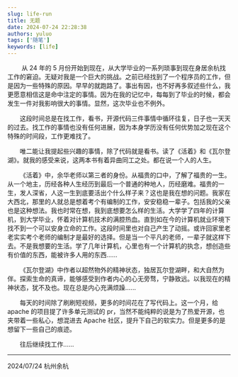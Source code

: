 ```yaml
---
slug: life-run
title: 无题
date: 2024-07-24 22:28:38
authors: yuluo
tags: ['随笔']
keywords: [life]
---
```


<!-- truncate -->

&emsp;&emsp; 从 24 年的 5 月份开始到现在，从大学毕业的一系列琐事到现在身居余杭找工作的窘迫。无疑对我是一个巨大的挑战。之前已经找到了一个程序员的工作，但是因为一些特殊的原因。早早的就跑路了。事出有因，也不好再多叙述些什么，我更愿意相信这是命中注定的事情。因为在我的记忆中，每每到了毕业的时候，都会发生一件对我影响很大的事情。显然，这次毕业也不例外。

&emsp;&emsp;这段时间总是在找工作，看书，开源代码三件事情中循环往复，日子也一天天的过去。找工作的事情也没有任何进展，因为本身学历没有任何优势加之现在这个特殊的时间段，工作更难找了。

&emsp;&emsp;唯二能让我提起些兴趣的事情，除了代码就是看书。读了《活着》和《瓦尔登湖》。就我的感受来说，这两本书有着异曲同工之处。都在说一个人的人生。

&emsp;&emsp;《活着》中，余华老师以第三者的身份。从福贵的口中，了解了福贵的一生。从一个地主，历经各种人生经历到最后一个普通的种地人，历经磨难。福贵的一生，发人深省，人这一生到底要活出个什么样子来？这也是我在想的问题。我家在大西北，那里的人就总是想着考个有编制的工作，安安稳稳一辈子。包括我的父亲也是这种想法。我也时常在想，我到底想要怎么样的生活。大学学了四年的计算机，到大学毕业，怀着对计算机技术的满腔热血。直到如在今的计算机就业环境下找不到一个可以安身立命的工作。这段时间里也对自己产生了动摇。或许回家里老老实实考个老师的编制才是最好的选择。但是当一个平凡的老师，一辈子就这样下去。不是我想要的生活。学了几年计算机，心里也有一个计算机的执念，想创造些有价值的东西，能被许多人用的东西......

&emsp;&emsp;《瓦尔登湖》中作者以超然物外的精神状态，独居瓦尔登湖畔，和大自然为伴。探索生命的真谛，能够感受到作者内心的心无旁骛，宁静致远。以我现在的精神状态，犹不及也。现在总是内心充满烦躁......

&emsp;&emsp;每天的时间除了刷刷短视频，更多的时间花在了写代码上。这一个月，给 apache 的项目提了许多单元测试的 pr，当然不能纯粹的说是为了热爱开源，也夹带着一些私心，想混进去 Apache 社区，提升下自己的软实力。但是更多的是想留下一些自己的痕迹。

&emsp;&emsp;往后继续找工作......

---

<div style={{ float: 'right' }}>2024/07/24 杭州余杭</div>
